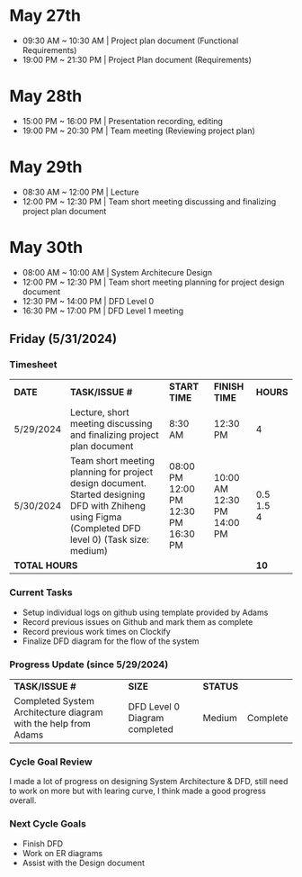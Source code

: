 # May 27th 
- 09:30 AM ~ 10:30 AM | Project plan document (Functional Requirements)
- 19:00 PM ~ 21:30 PM | Project Plan document (Requirements) 

# May 28th
- 15:00 PM ~ 16:00 PM | Presentation recording, editing
- 19:00 PM ~ 20:30 PM | Team meeting (Reviewing project plan)

# May 29th
- 08:30 AM ~ 12:00 PM | Lecture
- 12:00 PM ~ 12:30 PM | Team short meeting discussing and finalizing project plan document

# May 30th
- 08:00 AM ~ 10:00 AM | System Architecure Design
- 12:00 PM ~ 12:30 PM | Team short meeting planning for project design document
- 12:30 PM ~ 14:00 PM | DFD Level 0
- 16:30 PM ~ 17:00 PM | DFD Level 1 meeting

## Friday (5/31/2024)

### Timesheet
<table>
    <tr>
        <td><strong>DATE</strong>
        </td>
        <td><strong>TASK/ISSUE #</strong>
        </td>
        <td><strong>START TIME</strong>
        </td>
        <td><strong>FINISH TIME</strong>
        </td>
        <td><strong>HOURS</strong>
        </td>
    </tr>
    <tr>
        <!-- Date -->
        <td>5/29/2024 
        </td>
        <!-- Task/Issue # -->
        <td>
           Lecture, short meeting discussing and finalizing project plan document
        </td>
        <!-- Start Time -->
        <td>
            8:30 AM  
        </td>
        <!-- End Time -->
        <td>
            12:30 PM  
        </td>
        <!-- Hours -->
        <td>
            4
        </td>
    </tr>
    <tr>
        <!-- Date -->
        <td>5/30/2024 
        </td>
        <!-- Task/Issue # -->
        <td>
          Team short meeting planning for project design document. Started designing DFD with Zhiheng using Figma (Completed DFD level 0) (Task size: medium)
        </td>
        <!-- Start Time -->
        <td>
          08:00 PM </br>
          12:00 PM
          12:30 PM
          16:30 PM
        </td>
        <!-- End Time -->
        <td>
          10:00 AM </br>
          12:30 PM
          14:00 PM
        </td>
        <!-- Hours -->
        <td>0.5<br/>
          1.5 <br/>
          4
        </td>
    </tr>
    <tr>
        <td colspan="4">
            <strong>TOTAL HOURS</strong>
        </td>
        <!-- Total Hours -->
        <td><strong>10</strong>
        </td>
    </tr>
</table>

### Current Tasks
  * Setup individual logs on github using template provided by Adams
  * Record previous issues on Github and mark them as complete
  * Record previous work times on Clockify
  * Finalize DFD diagram for the flow of the system

### Progress Update (since 5/29/2024)
<table>
    <tr>
        <td><strong>TASK/ISSUE #</strong>
        </td>
        <td><strong>SIZE</strong>
        </td>
        <td><strong>STATUS</strong>
        </td>
    </tr>
    <tr>
        <!-- Task/Issue # -->
        <td>
         Completed System Architecture diagram with the help from Adams 
        </td>
        <td>
         DFD Level 0 Diagram completed
        </td>
        <!-- Size -->
        <td>Medium
        </td>
        <!-- Status -->
        <td>Complete
        </td>
    </tr>
</table>

### Cycle Goal Review
I made a lot of progress on designing System Architecture & DFD, still need to work on more but with learing curve, I think made a good progress overall.

### Next Cycle Goals
  * Finish DFD
  * Work on ER diagrams
  * Assist with the Design document
